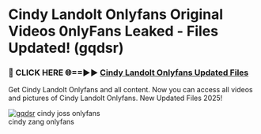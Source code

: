 # Cindy Landolt Onlyfans Original Videos 0nlyFans Leaked - Files Updated! (gqdsr)

<h3>🔴 CLICK HERE 🌐==►► <a href="https://tinyurl.com/ms9xzufz" rel="nofollow">Cindy Landolt Onlyfans Updated Files</a></h3>

Get Cindy Landolt Onlyfans and all content. Now you can access all videos and pictures of Cindy Landolt Onlyfans. New Updated Files 2025!

[![gqdsr](https://i.imgur.com/PQ7UWWw.gif)](https://tinyurl.com/ms9xzufz)
cindy joss onlyfans<br>
cindy zang onlyfans